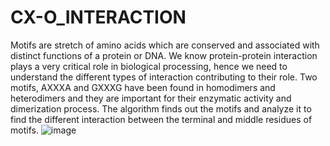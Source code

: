 # CX-O_INTERACTION

Motifs are stretch of amino acids which are conserved and associated with distinct functions of a protein or DNA. We know protein-protein interaction plays a very critical role in biological processing, hence we need to understand the different types of interaction contributing to their role. Two motifs, AXXXA and GXXXG have been found in homodimers and heterodimers and they are important for their enzymatic activity and dimerization process. The algorithm finds out the motifs and analyze it to find the different interaction between the terminal and middle residues of motifs.
![image](https://github.com/AnurupaK/CX-O_INTERACTION/assets/114801457/8d10aa12-887b-40d9-a8a6-28527b01950a)
